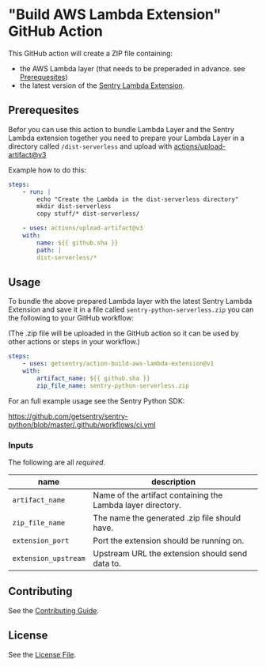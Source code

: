 # "Build AWS Lambda Extension" GitHub Action

This GitHub action will create a ZIP file containing:

- the AWS Lambda layer (that needs to be preperaded in advance. see [Prerequesites](#prerequesites))
- the latest version of the [Sentry Lambda Extension](https://github.com/getsentry/sentry-lambda-extension).

## Prerequesites

Befor you can use this action to bundle Lambda Layer and the Sentry Lambda extension together you need to prepare your Lambda Layer in a directory called `/dist-serverless` and upload with [actions/upload-artifact@v3](https://github.com/actions/upload-artifact)

Example how to do this:

```yaml
steps:
    - run: |
        echo "Create the Lambda in the dist-serverless directory"
        mkdir dist-serverless
        copy stuff/* dist-serverless/

    - uses: actions/upload-artifact@v3
    with:
        name: ${{ github.sha }}
        path: |
        dist-serverless/*
```

## Usage

To bundle the above prepared Lambda layer with the latest Sentry Lambda Extension and save it in a file called `sentry-python-serverless.zip` you can the following to your GitHub workflow:

(The .zip file will be uploaded in the GitHub action so it can be used by other actions or steps in your workflow.)

```yaml
steps:
    - uses: getsentry/action-build-aws-lambda-extension@v1
    with:
        artifact_name: ${{ github.sha }}
        zip_file_name: sentry-python-serverless.zip
```

For an full example usage see the Sentry Python SDK:

https://github.com/getsentry/sentry-python/blob/master/.github/workflows/ci.yml

### Inputs

The following are all _required_.

| name                 | description                                                 |
| -------------------- | ----------------------------------------------------------- |
| `artifact_name`      | Name of the artifact containing the Lambda layer directory. |
| `zip_file_name`      | The name the generated .zip file should have.               |
| `extension_port`     | Port the extension should be running on.                    |
| `extension_upstream` | Upstream URL the extension should send data to.             |

## Contributing

See the [Contributing Guide](CONTRIBUTING.md).

## License

See the [License File](LICENSE).
